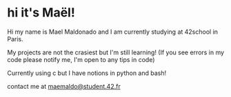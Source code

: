 # hi it's Maël!

Hi my name is Mael Maldonado and I am currently studying at 42school in Paris.

My projects are not the crasiest but I'm still learning! (If you see errors in my code please notify me, I'm open to any tips in code)

Currently using c but I have notions in python and bash!

contact me at maemaldo@student.42.fr

